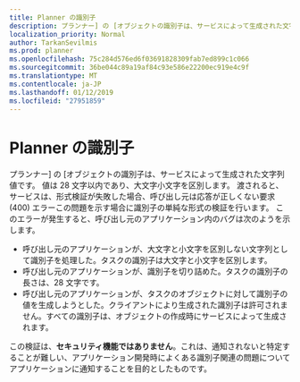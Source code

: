```yaml
---
title: Planner の識別子
description: プランナー] の [オブジェクトの識別子は、サービスによって生成された文字列値です。 値は 28 文字以内であり、大文字小文字を区別します。 渡されると、サービスは、形式検証が失敗した場合、呼び出し元は応答が正しくない要求 (400) エラーこの問題を示す場合に識別子の単純な形式の検証を行います。 このエラーが発生すると、呼び出し元のアプリケーション内のバグは次のようを示します。
localization_priority: Normal
author: TarkanSevilmis
ms.prod: planner
ms.openlocfilehash: 75c284d576ed6f03691828309fab7ed899c1c066
ms.sourcegitcommit: 36be044c89a19af84c93e586e22200ec919e4c9f
ms.translationtype: MT
ms.contentlocale: ja-JP
ms.lasthandoff: 01/12/2019
ms.locfileid: "27951859"
---
```

# <a name="identifiers-in-planner"></a>Planner の識別子

プランナー] の [オブジェクトの識別子は、サービスによって生成された文字列値です。 値は 28 文字以内であり、大文字小文字を区別します。 渡されると、サービスは、形式検証が失敗した場合、呼び出し元は応答が正しくない要求 (400) エラーこの問題を示す場合に識別子の単純な形式の検証を行います。 このエラーが発生すると、呼び出し元のアプリケーション内のバグは次のようを示します。

- 呼び出し元のアプリケーションが、大文字と小文字を区別しない文字列として識別子を処理した。タスクの識別子は大文字と小文字を区別します。
- 呼び出し元のアプリケーションが、識別子を切り詰めた。タスクの識別子の長さは、28 文字です。
- 呼び出し元のアプリケーションが、タスクのオブジェクトに対して識別子の値を生成しようとした。クライアントにより生成された識別子は許可されません。すべての識別子は、オブジェクトの作成時にサービスによって生成されます。

この検証は、**セキュリティ機能ではありません**。これは、通知されないと特定することが難しい、アプリケーション開発時によくある識別子関連の問題についてアプリケーションに通知することを目的としたものです。
